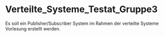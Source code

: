 # Verteilte_Systeme_Testat_Gruppe3
Es soll ein Publisher/Subscriber System im Rahmen der verteilte Systeme Vorlesung erstellt werden.
